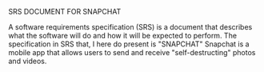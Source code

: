 

SRS DOCUMENT FOR SNAPCHAT

A software requirements specification (SRS) is a document that describes what the software will do and how it will be expected to perform. The specification in SRS that, I here do present is "SNAPCHAT" Snapchat is a mobile app that allows
users to send and receive "self-destructing" photos and videos.
